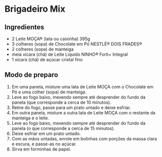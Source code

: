 # Brigadeiro Mix


## Ingredientes

* 2 Leite MOÇA® (lata ou caixinha) 395g
* 3 colheres (sopa) de Chocolate em Pó NESTLÉ® DOIS FRADES®
* 2 colheres (sopa) de manteiga
* meia xícara (chá) de Leite Líquido NINHO® Forti+ Integral
* 1 xícara (chá) de açúcar cristal fino

## Modo de preparo

1. Em uma panela, misture uma lata de Leite MOÇA com o Chocolate em Pó e uma colher (sopa) de manteiga.
2. Leve ao fogo baixo, mexendo sempre até desprender do fundo da panela (que corresponde a cerca de 10 minutos).
3. Retire do fogo, passe para um prato untado e deixe esfriar.
4. Em outra panela, misture a outra lata de Leite MOÇA com o restante da manteiga e o leite.
5. Leve ao fogo baixo, mexendo sempre até desprender do fundo da panela (o que corresponde a cerca de 15 minutos).
6. Deixe esfriar em um prato untado.
7. Com as mãos untadas, enrole em bolinhas com porções da massa clara e escura, e passe-as no açúcar.
8. Sirva em forminhas de papel.